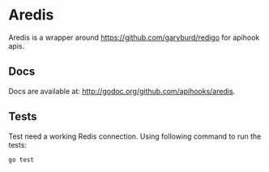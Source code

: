# Aredis

Aredis is a wrapper around https://github.com/garyburd/redigo for apihook apis.

## Docs

Docs are available at: http://godoc.org/github.com/apihooks/aredis.

## Tests

Test need a working Redis connection. Using following command to run the tests:

    go test
